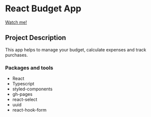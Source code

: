 # React Budget App

[Watch me!](https://anastacia-titmouse.github.io/react-budget-app/ "React Budget App")

## Project Description

This app helps to manage your budget, calculate expenses and track purchases.

### Packages and tools

- React
- Typescript
- styled-components
- gh-pages
- react-select
- uuid
- react-hook-form
